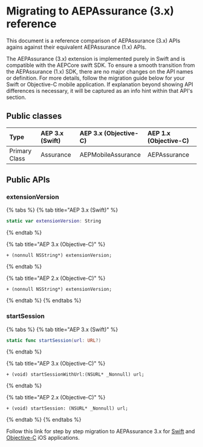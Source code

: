 # Migrating to AEPAssurance \(3.x\) reference

This document is a reference comparison of AEPAssurance \(3.x\) APIs agains against their equivalent AEPAssurance \(1.x\) APIs.

The AEPAssurance \(3.x\) extension is implemented purely in Swift and is compatible with the AEPCore swift SDK. To ensure a smooth transition from the AEPAssurance \(1.x\) SDK, there are no major changes on the API names or definition. For more details, follow the migration guide below for your Swift or Objective-C mobile application. If explanation beyond showing API differences is necessary, it will be captured as an info hint within that API's section.

## Public classes

| Type | AEP 3.x \(Swift\) | AEP 3.x \(Objective-C\) | AEP 1.x \(Objective-C\) |
| :--- | :--- | :--- | :--- |
| Primary Class | Assurance | AEPMobileAssurance | AEPAssurance |

## Public APIs

### extensionVersion

{% tabs %}
{% tab title="AEP 3.x \(Swift\)" %}
```swift
static var extensionVersion: String
```
{% endtab %}

{% tab title="AEP 3.x \(Objective-C\)" %}
```text
+ (nonnull NSString*) extensionVersion;
```
{% endtab %}

{% tab title="AEP 2.x \(Objective-C\)" %}
```text
+ (nonnull NSString*) extensionVersion;
```
{% endtab %}
{% endtabs %}

### startSession

{% tabs %}
{% tab title="AEP 3.x \(Swift\)" %}
```swift
static func startSession(url: URL?)
```
{% endtab %}

{% tab title="AEP 3.x \(Objective-C\)" %}
```text
+ (void) startSessionWithUrl:(NSURL* _Nonnull) url;
```
{% endtab %}

{% tab title="AEP 2.x \(Objective-C\)" %}
```text
+ (void) startSession: (NSURL* _Nonnull) url;
```
{% endtab %}
{% endtabs %}


Follow this link for step by step migration to AEPAssurance 3.x for [Swift](https://github.com/adobe/aepsdk-assurance-ios/blob/dev/Documentation/MIGRATIONSWIFT.md) and [Objective-C](https://github.com/adobe/aepsdk-assurance-ios/blob/dev/Documentation/MIGRATIONObjC.md) iOS applications.
